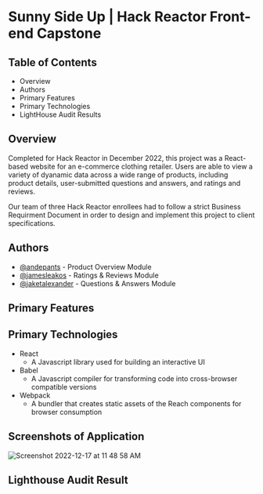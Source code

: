 # Sunny Side Up | Hack Reactor Front-end Capstone

## Table of Contents

- Overview
- Authors
- Primary Features
- Primary Technologies
- LightHouse Audit Results

## Overview

Completed for Hack Reactor in December 2022, this project was a React-based website for an e-commerce clothing retailer. Users are able to view a variety of dyanamic data across a wide range of products, including product details, user-submitted questions and answers, and ratings and reviews. 

Our team of three Hack Reactor enrollees had to follow a strict Business Requirment Document in order to design and implement this project to client specifications.

## Authors

- [@andepants](https://github.com/andepants) - Product Overview Module
- [@jamesleakos](https://github.com/jamesleakos) - Ratings & Reviews Module
- [@jaketalexander](https://github.com/jaketalexander) - Questions & Answers Module

## Primary Features

## Primary Technologies
 - React
   - A Javascript library used for building an interactive UI
 - Babel
   - A Javascript compiler for transforming code into cross-browser compatible versions
 - Webpack
   - A bundler that creates static assets of the Reach components for browser consumption
## Screenshots of Application
![Screenshot 2022-12-17 at 11 48 58 AM](https://user-images.githubusercontent.com/37193140/208255817-68f841b4-960f-44f5-874f-c000dfcfb26e.png)

## Lighthouse Audit Result

